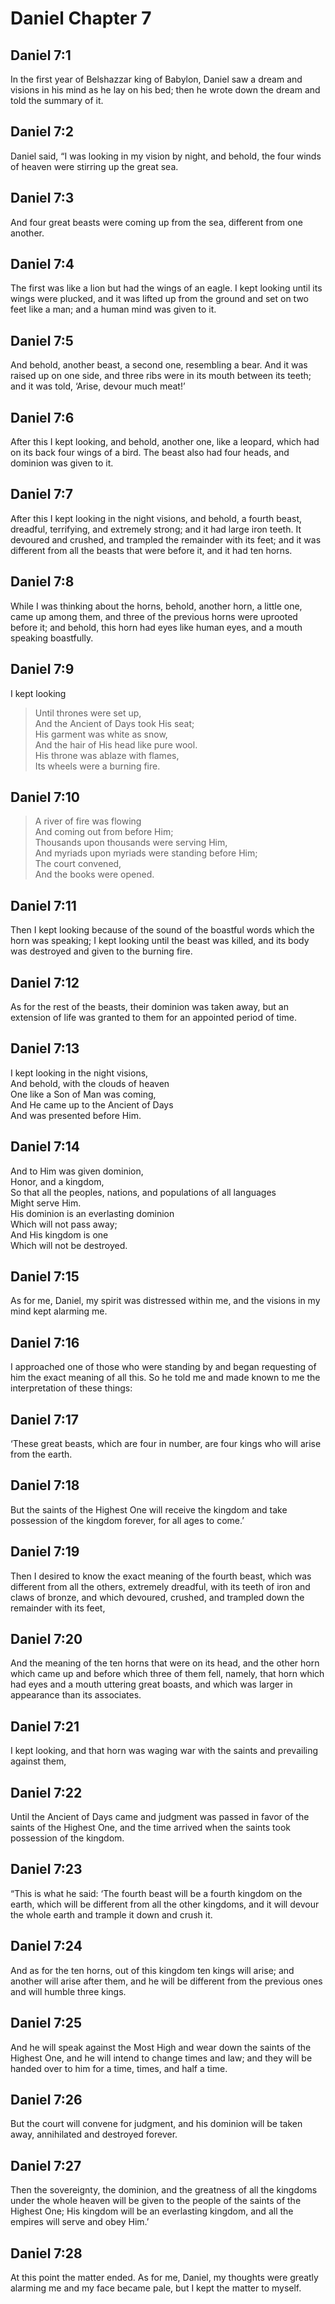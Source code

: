 # Daniel Chapter 7

## Daniel 7:1

In the first year of Belshazzar king of Babylon, Daniel saw a dream and visions in his mind as he lay on his bed; then he wrote down the dream and told the summary of it.

## Daniel 7:2

Daniel said, “I was looking in my vision by night, and behold, the four winds of heaven were stirring up the great sea.

## Daniel 7:3

And four great beasts were coming up from the sea, different from one another.

## Daniel 7:4

The first was like a lion but had the wings of an eagle. I kept looking until its wings were plucked, and it was lifted up from the ground and set on two feet like a man; and a human mind was given to it.

## Daniel 7:5

And behold, another beast, a second one, resembling a bear. And it was raised up on one side, and three ribs were in its mouth between its teeth; and it was told, ‘Arise, devour much meat!’

## Daniel 7:6

After this I kept looking, and behold, another one, like a leopard, which had on its back four wings of a bird. The beast also had four heads, and dominion was given to it.

## Daniel 7:7

After this I kept looking in the night visions, and behold, a fourth beast, dreadful, terrifying, and extremely strong; and it had large iron teeth. It devoured and crushed, and trampled the remainder with its feet; and it was different from all the beasts that were before it, and it had ten horns.

## Daniel 7:8

While I was thinking about the horns, behold, another horn, a little one, came up among them, and three of the previous horns were uprooted before it; and behold, this horn had eyes like human eyes, and a mouth speaking boastfully.

## Daniel 7:9

I kept looking

> Until thrones were set up,  
> And the Ancient of Days took His seat;  
> His garment was white as snow,  
> And the hair of His head like pure wool.  
> His throne was ablaze with flames,  
> Its wheels were a burning fire.

## Daniel 7:10

> A river of fire was flowing  
> And coming out from before Him;  
> Thousands upon thousands were serving Him,  
> And myriads upon myriads were standing before Him;  
> The court convened,  
> And the books were opened.

## Daniel 7:11

Then I kept looking because of the sound of the boastful words which the horn was speaking; I kept looking until the beast was killed, and its body was destroyed and given to the burning fire.

## Daniel 7:12

As for the rest of the beasts, their dominion was taken away, but an extension of life was granted to them for an appointed period of time.

## Daniel 7:13

I kept looking in the night visions,  
And behold, with the clouds of heaven  
One like a Son of Man was coming,  
And He came up to the Ancient of Days  
And was presented before Him.

## Daniel 7:14

And to Him was given dominion,  
Honor, and a kingdom,  
So that all the peoples, nations, and populations of all languages  
Might serve Him.  
His dominion is an everlasting dominion  
Which will not pass away;  
And His kingdom is one  
Which will not be destroyed.

## Daniel 7:15

As for me, Daniel, my spirit was distressed within me, and the visions in my mind kept alarming me.

## Daniel 7:16

I approached one of those who were standing by and began requesting of him the exact meaning of all this. So he told me and made known to me the interpretation of these things:

## Daniel 7:17

‘These great beasts, which are four in number, are four kings who will arise from the earth.

## Daniel 7:18

But the saints of the Highest One will receive the kingdom and take possession of the kingdom forever, for all ages to come.’

## Daniel 7:19

Then I desired to know the exact meaning of the fourth beast, which was different from all the others, extremely dreadful, with its teeth of iron and claws of bronze, and which devoured, crushed, and trampled down the remainder with its feet,

## Daniel 7:20

And the meaning of the ten horns that were on its head, and the other horn which came up and before which three of them fell, namely, that horn which had eyes and a mouth uttering great boasts, and which was larger in appearance than its associates.

## Daniel 7:21

I kept looking, and that horn was waging war with the saints and prevailing against them,

## Daniel 7:22

Until the Ancient of Days came and judgment was passed in favor of the saints of the Highest One, and the time arrived when the saints took possession of the kingdom.

## Daniel 7:23

“This is what he said: ‘The fourth beast will be a fourth kingdom on the earth, which will be different from all the other kingdoms, and it will devour the whole earth and trample it down and crush it.

## Daniel 7:24

And as for the ten horns, out of this kingdom ten kings will arise; and another will arise after them, and he will be different from the previous ones and will humble three kings.

## Daniel 7:25

And he will speak against the Most High and wear down the saints of the Highest One, and he will intend to change times and law; and they will be handed over to him for a time, times, and half a time.

## Daniel 7:26

But the court will convene for judgment, and his dominion will be taken away, annihilated and destroyed forever.

## Daniel 7:27

Then the sovereignty, the dominion, and the greatness of all the kingdoms under the whole heaven will be given to the people of the saints of the Highest One; His kingdom will be an everlasting kingdom, and all the empires will serve and obey Him.’

## Daniel 7:28

At this point the matter ended. As for me, Daniel, my thoughts were greatly alarming me and my face became pale, but I kept the matter to myself.
